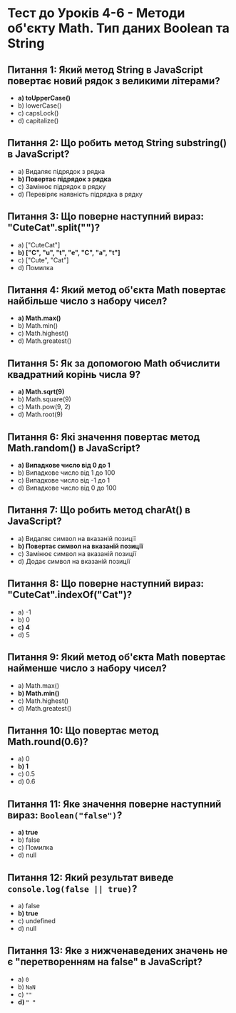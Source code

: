 # Тест до Уроків 4-6 - Методи об'єкту Math. Тип даних Boolean та String

## Питання 1: Який метод String в JavaScript повертає новий рядок з великими літерами?
- **a) toUpperCase()**
- b) lowerCase()
- c) capsLock()
- d) capitalize()

## Питання 2: Що робить метод String substring() в JavaScript?
- a) Видаляє підрядок з рядка
- **b) Повертає підрядок з рядка**
- c) Замінює підрядок в рядку
- d) Перевіряє наявність підрядка в рядку

## Питання 3: Що поверне наступний вираз: "CuteCat".split("")?
- a) ["CuteCat"]
- **b) ["C", "u", "t", "e", "C", "a", "t"]**
- c) ["Cute", "Cat"]
- d) Помилка

## Питання 4: Який метод об'єкта Math повертає найбільше число з набору чисел?
- **a) Math.max()**
- b) Math.min()
- c) Math.highest()
- d) Math.greatest()

## Питання 5: Як за допомогою Math обчислити квадратний корінь числа 9?
- **a) Math.sqrt(9)**
- b) Math.square(9)
- c) Math.pow(9, 2)
- d) Math.root(9)

## Питання 6: Які значення повертає метод Math.random() в JavaScript?
- **a) Випадкове число від 0 до 1**
- b) Випадкове число від 1 до 100
- c) Випадкове число від -1 до 1
- d) Випадкове число від 0 до 100

## Питання 7: Що робить метод charAt() в JavaScript?
- a) Видаляє символ на вказаній позиції
- **b) Повертає символ на вказаній позиції**
- c) Замінює символ на вказаній позиції
- d) Додає символ на вказаній позиції

## Питання 8: Що поверне наступний вираз: "CuteCat".indexOf("Cat")?
- a) -1
- b) 0
- **c) 4**
- d) 5

## Питання 9: Який метод об'єкта Math повертає найменше число з набору чисел?
- a) Math.max()
- **b) Math.min()**
- c) Math.highest()
- d) Math.greatest()

## Питання 10: Що повертає метод Math.round(0.6)?
- a) 0
- **b) 1**
- c) 0.5
- d) 0.6

## Питання 11: Яке значення поверне наступний вираз: `Boolean("false")`?
- **a) true**
- b) false
- c) Помилка
- d) null

## Питання 12: Який результат виведе `console.log(false || true)`?
- a) false
- **b) true**
- c) undefined
- d) null

## Питання 13: Яке з нижченаведених значень не є "перетворенням на false" в JavaScript?
  - a) `0`
   - b) `NaN`
   - c) `""`
   - **d) `" "`**
